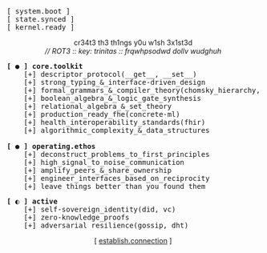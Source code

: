 <pre>
[ system.boot ]
[ state.synced ]
[ kernel.ready ]
</pre>

<p align="center">
  cr34t3 th3 th1ngs y0u w1sh 3x1st3d
  <br>
  <em>// ROT3 :: key: trinitas :: frqwhpsodwd dollv wudghuh</em>
</p>

<!-- [ ● ] ESTABLISHED PROTOCOLS & CORE PRINCIPLES -->
<pre>
<strong>[ ● ] core.toolkit</strong>
    [+] descriptor_protocol(__get__, __set__)
    [+] strong_typing_&_interface-driven_design
    [+] formal_grammars_&_compiler_theory(chomsky_hierarchy, ast)
    [+] boolean_algebra_&_logic_gate_synthesis
    [+] relational_algebra_&_set_theory
    [+] production_ready_fhe(concrete-ml)
    [+] health_interoperability_standards(fhir)
    [+] algorithmic_complexity_&_data_structures

<strong>[ ● ] operating.ethos</strong>
    [+] deconstruct_problems_to_first_principles
    [+] high_signal_to_noise_communication
    [+] amplify_peers_&_share_ownership
    [+] engineer_interfaces_based_on_reciprocity
    [+] leave_things_better_than_you_found_them
</pre>

<!-- [ ◐ ] ACTIVE RESEARCH & EXPLORATION -->
<pre>
<strong>[ ◐ ] active</strong>
    [+] self-sovereign_identity(did, vc)
    [+] zero-knowledge_proofs
    [+] adversarial_resilience(gossip, dht)
</pre>

<p align="center">
  [ <a href="mailto:miguel.sicilia.garcia@gmail.com">establish.connection</a> ]
</p>

